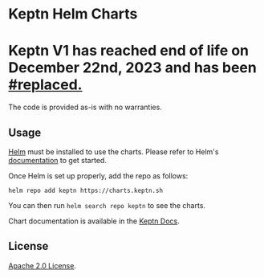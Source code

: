 # Keptn Helm Charts

# Keptn V1 has reached end of life on December 22nd, 2023 and has been [#replaced.](https://github.com/keptn/keptn.github.io/pull/1663/files)
The code is provided as-is with no warranties.

## Usage

[Helm](https://helm.sh) must be installed to use the charts.
Please refer to Helm's [documentation](https://helm.sh/docs/) to get started.

Once Helm is set up properly, add the repo as follows:

```console
helm repo add keptn https://charts.keptn.sh
```

You can then run `helm search repo keptn` to see the charts.

Chart documentation is available in the [Keptn Docs](https://keptn.sh/docs/).

## License
[Apache 2.0 License](https://github.com/keptn/helm-charts/blob/main/LICENSE).
